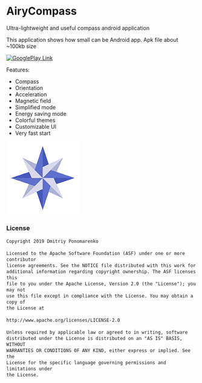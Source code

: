 # AiryCompass
<p>Ultra-lightweight and useful compass android application</p>
<p>This application shows how small can be Android app. Apk file about ~100kb size</p>

<a href='https://play.google.com/store/apps/details?id=com.dimowner.airycompass' target='_blank'><img height='80' style='border:0px;height:80px;' src='https://play.google.com/intl/en_us/badges/images/generic/en_badge_web_generic.png' border='0' alt='GooglePlay Link' /></a>

Features:
- Compass
- Orientation
- Acceleration
- Magnetic field
- Simplified mode
- Energy saving mode
- Colorful themes
- Customizable UI
- Very fast start

![Airy Compass Logo](https://github.com/Dimowner/AiryCompass/blob/master/app/src/releaseConfig/res/mipmap-xxxhdpi/ic_launcher.png)

### License

```
Copyright 2019 Dmitriy Ponomarenko

Licensed to the Apache Software Foundation (ASF) under one or more contributor
license agreements. See the NOTICE file distributed with this work for
additional information regarding copyright ownership. The ASF licenses this
file to you under the Apache License, Version 2.0 (the "License"); you may not
use this file except in compliance with the License. You may obtain a copy of
the License at

http://www.apache.org/licenses/LICENSE-2.0

Unless required by applicable law or agreed to in writing, software
distributed under the License is distributed on an "AS IS" BASIS, WITHOUT
WARRANTIES OR CONDITIONS OF ANY KIND, either express or implied. See the
License for the specific language governing permissions and limitations under
the License.
```
